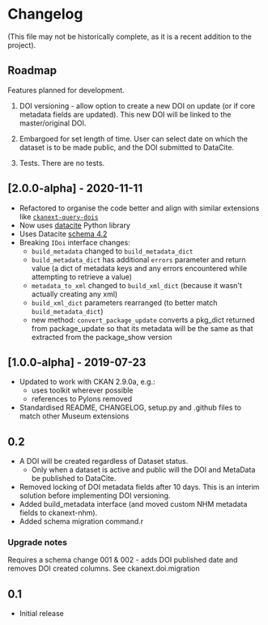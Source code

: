 # Changelog

(This file may not be historically complete, as it is a recent addition to the project).

## Roadmap

Features planned for development.

1. DOI versioning - allow option to create a new DOI on update (or if core metadata fields are updated).  This new DOI will be linked to the master/original DOI.

2. Embargoed for set length of time. User can select date on which the dataset is to be made public, and the DOI submitted to DataCite.

3. Tests. There are no tests.

## [2.0.0-alpha] - 2020-11-11

- Refactored to organise the code better and align with similar extensions like [`ckanext-query-dois`](https://github.com/NaturalHistoryMuseum/ckanext-query-dois)
- Now uses [datacite](https://github.com/inveniosoftware/datacite) Python library
- Uses Datacite [schema 4.2](https://schema.datacite.org/meta/kernel-4.2)
- Breaking `IDoi` interface changes:
    - `build_metadata` changed to `build_metadata_dict`
    - `build_metadata_dict` has additional `errors` parameter and return value (a dict of metadata keys and any errors encountered while attempting to retrieve a value)
    - `metadata_to_xml` changed to `build_xml_dict` (because it wasn't actually creating any xml)
    - `build_xml_dict` parameters rearranged (to better match `build_metadata_dict`)
    - new method: `convert_package_update` converts a pkg_dict returned from package_update so that its metadata will be the same as that extracted from the package_show version

## [1.0.0-alpha] - 2019-07-23

- Updated to work with CKAN 2.9.0a, e.g.:
    - uses toolkit wherever possible
    - references to Pylons removed
- Standardised README, CHANGELOG, setup.py and .github files to match other Museum extensions


## 0.2

- A DOI will be created regardless of Dataset status.
  - Only when a dataset is active and public will the DOI and MetaData be published to DataCite.
- Removed locking of DOI metadata fields after 10 days.  This is an interim solution before implementing DOI versioning.
- Added build_metadata interface (and moved custom NHM metadata fields to ckanext-nhm).
- Added schema migration command.r

### Upgrade notes

Requires a schema change 001 & 002 - adds DOI published date and removes DOI created columns. See ckanext.doi.migration


## 0.1

- Initial release
